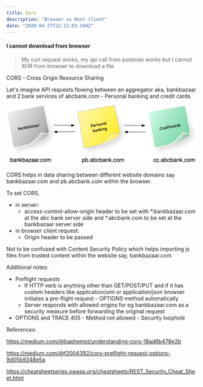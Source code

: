 ```yaml
---
title: Cors
description: "Browser vs Rest client"
date: "2020-04-27T22:12:03.284Z"
---
```


#### I cannot download from browser

> My curl request works, my api call from postman works but I cannot XHR from browser to download a file

CORS - Cross Origin Resource Sharing

Let's imagine API requests flowing between an aggregator aka, bankbazaar and 2 bank services of abcbank.com - Personal banking and credit cards

![CORS Example](cors.png)

CORS helps in data sharing between different website domains say bankbazaar.com and pb.abcbank.com within the browser.

To set CORS,

- in server:
  - access-control-allow-origin header to be set with \*.bankbazaar.com at the abc bank server side and \*.abcbank.com to be set at the bankbazaar server side
- in browser client request:
  - Origin header to be passed

Not to be confused with Content Security Policy which helps importing js files from trusted content within the website say, bankbazaar.com

Additional notes:

- Preflight requests
  - If HTTP verb is anything other than GET/POST/PUT and if it has custom headers like application/xml or application/json browser initiates a pre-flight request - OPTIONS method automatically
  - Server responds with allowed origins for eg bankbazaar.com as a security measure before forwarding the original request
- OPTIONS and TRACE 405 - Method not allowed - Security loophole

References:

https://medium.com/@baphemot/understanding-cors-18ad6b478e2b

https://medium.com/@f2004392/cors-preflight-request-options-9d05b9248e5a

https://cheatsheetseries.owasp.org/cheatsheets/REST_Security_Cheat_Sheet.html
